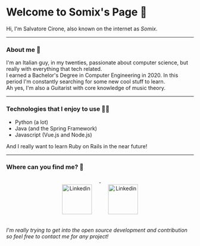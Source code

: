 Welcome to Somix's Page 🐳
======
Hi, I'm Salvatore Cirone, also known on the internet as *Somix*. 

---
### About me 👤
I'm an Italian guy, in my twenties, passionate about computer science, but really with everything that tech related.  
I earned a Bachelor's Degree in Computer Engineering in 2020. In this period I'm constantly searching for some new cool stuff to learn.  
Ah yes, I'm also a Guitarist with core knowledge of music theory.

---
### Technologies that I enjoy to use 👨‍💻
- Python (a lot)
- Java (and the Spring Framework)
- Javascript (Vue.js and Node.js)

And I really want to learn Ruby on Rails in the near future!

---
### Where can you find me? 🚀

<p align="center">
  <a href="https://www.linkedin.com/in/salvatore-cirone-it/" target="_blank">
    <img src="https://github.com/akaSomix/akaSomix/blob/main/assets/LinkedIn.png" alt="Linkedin" height="80" style="vertical-align:top; margin:20px">
  </a>
  <a href="https://www.linkedin.com/in/salvatore-cirone-it/" target="_blank">
    <img src="https://github.com/akaSomix/akaSomix/blob/main/assets/Reddit.png" alt="Linkedin" height="80" style="vertical-align:top; margin:20px">
  </a>
</p>

*I'm really trying to get into the open source development and contribution so feel free to contact me for any project!*
